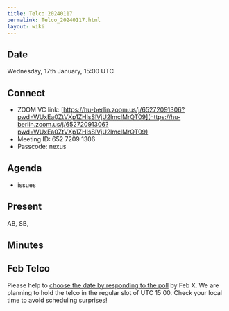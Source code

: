 ```yaml
---
title: Telco 20240117
permalink: Telco_20240117.html
layout: wiki
---
```


Date
----

Wednesday, 17th January, 15:00 UTC


Connect
-------
* ZOOM VC link: [https://hu-berlin.zoom.us/j/65272091306?pwd=WUxEa0ZtVXp1ZHlsSlVjU2lmclMrQT09](https://hu-berlin.zoom.us/j/65272091306?pwd=WUxEa0ZtVXp1ZHlsSlVjU2lmclMrQT09)
* Meeting ID: 652 7209 1306
* Passcode: nexus

Agenda
------
* issues

Present
-------
AB, SB, 

Minutes
-------



Feb Telco
--------------

Please help to [choose the date by responding to the poll]() by Feb X. We are planning to hold the telco in the regular slot of UTC 15:00. Check your local time to avoid scheduling surprises!
